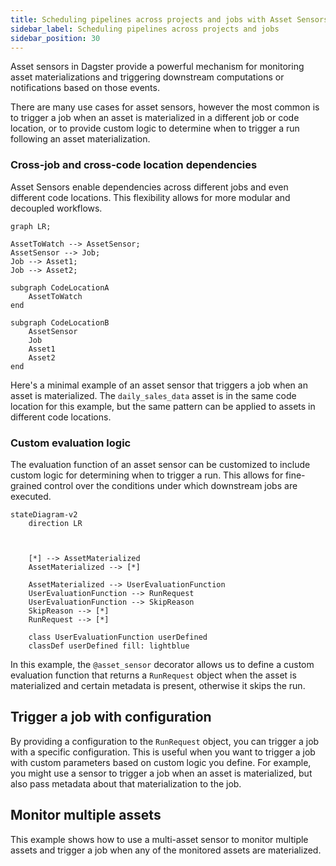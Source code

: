 ```yaml
---
title: Scheduling pipelines across projects and jobs with Asset Sensors
sidebar_label: Scheduling pipelines across projects and jobs
sidebar_position: 30
---
```


Asset sensors in Dagster provide a powerful mechanism for monitoring asset materializations and triggering downstream computations or notifications based on those events.

There are many use cases for asset sensors, however the most common is to trigger a job when an asset is materialized in a different job or code location, or to provide custom logic to determine when to trigger a run following an asset materialization.

### Cross-job and cross-code location dependencies

Asset Sensors enable dependencies across different jobs and even different code locations. This flexibility allows for more modular and decoupled workflows.


```mermaid
graph LR;

AssetToWatch --> AssetSensor;
AssetSensor --> Job;
Job --> Asset1;
Job --> Asset2;

subgraph CodeLocationA
    AssetToWatch
end

subgraph CodeLocationB
    AssetSensor
    Job
    Asset1
    Asset2
end

```

Here's a minimal example of an asset sensor that triggers a job when an asset is materialized. The `daily_sales_data` asset is in the same code location for this example, but the same pattern can be applied to assets in different code locations.

<CodeExample filePath="guides/automation/simple-asset-sensor-example.py" language="python" title="Simple Asset Sensor Example" />

### Custom evaluation logic

The evaluation function of an asset sensor can be customized to include custom logic for determining when to trigger a run. This allows for fine-grained control over the conditions under which downstream jobs are executed.

```mermaid
stateDiagram-v2
    direction LR



    [*] --> AssetMaterialized
    AssetMaterialized --> [*]

    AssetMaterialized --> UserEvaluationFunction
    UserEvaluationFunction --> RunRequest
    UserEvaluationFunction --> SkipReason
    SkipReason --> [*]
    RunRequest --> [*]

    class UserEvaluationFunction userDefined
    classDef userDefined fill: lightblue
```

In this example, the `@asset_sensor` decorator allows us to define a custom evaluation function that returns a `RunRequest` object when the asset is materialized and certain metadata is present,
otherwise it skips the run.

<CodeExample filePath="guides/automation/asset-sensor-custom-eval.py" language="python" title="Asset Sensor with Custom Evaluation Logic" />

## Trigger a job with configuration

By providing a configuration to the `RunRequest` object, you can trigger a job with a specific configuration. This is useful when you want to trigger a job with custom parameters based on custom logic you define. For example, you might use a sensor to trigger a job when an asset is materialized, but also pass metadata about that materialization to the job. 

<CodeExample filePath="guides/automation/asset-sensor-with-config.py" language="python" title="Asset Sensor with Config" />


## Monitor multiple assets

This example shows how to use a multi-asset sensor to monitor multiple assets and trigger a job when any of the monitored assets are materialized.

<CodeExample filePath="guides/automation/multi-asset-sensor.py" language="python" title="Multi-Asset Sensor" />